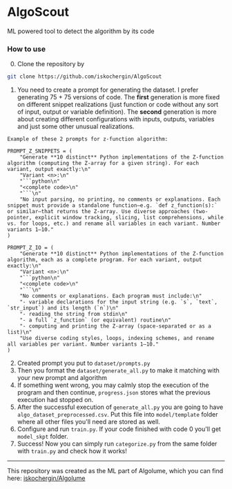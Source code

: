 # AlgoScout
ML powered tool to detect the algorithm by its code

### How to use
0. Clone the repository by 
```bash
git clone https://github.com/iskochergin/AlgoScout
```
1. You need to create a prompt for generating the dataset. 
I prefer generating 75 + 75 versions of code. The **first** generation is more fixed on
different snippet realizations (just function or code without any sort of input, output or variable definition).
The **second** generation is more about creating different configurations with inputs, outputs, variables and 
just some other unusual realizations.

```
Example of these 2 prompts for z-function algorithm:

PROMPT_Z_SNIPPETS = (
    "Generate **10 distinct** Python implementations of the Z-function algorithm (computing the Z-array for a given string). For each variant, output exactly:\n"
    "Variant <n>:\n"
    "```python\n"
    "<complete code>\n"
    "```\n"
    "No input parsing, no printing, no comments or explanations. Each snippet must provide a standalone function—e.g. `def z_function(s):` or similar—that returns the Z-array. Use diverse approaches (two-pointer, explicit window tracking, slicing, list comprehensions, while vs. for loops, etc.) and rename all variables in each variant. Number variants 1–10."
)

PROMPT_Z_IO = (
    "Generate **10 distinct** Python implementations of the Z-function algorithm, each as a complete program. For each variant, output exactly:\n"
    "Variant <n>:\n"
    "```python\n"
    "<complete code>\n"
    "```\n"
    "No comments or explanations. Each program must include:\n"
    "- variable declarations for the input string (e.g. `s`, `text`, `str_input`) and its length (`n`)\n"
    "- reading the string from stdin\n"
    "- a full `z_function` (or equivalent) routine\n"
    "- computing and printing the Z-array (space-separated or as a list)\n"
    "Use diverse coding styles, loops, indexing schemes, and rename all variables per variant. Number variants 1–10."
)
```

2. Created prompt you put to `dataset/prompts.py`
3. Then you format the `dataset/generate_all.py` to make it matching with your new prompt and algorithm
4. If something went wrong, you may calmly stop the execution of the program and then continue, `progress.json`
stores what the previous execution had stopped on.
5. After the successful execution of `generate_all.py` you are going to have `algo_dataset_preprocessed.csv`. 
Put this file into `model/template` folder where all other files you'll need are stored as well.
6. Configure and run `train.py`. If your code finished with code 0 you'll get `model_skpt` folder. 
7. Success! Now you can simply run `categorize.py` from the same folder with `train.py` and check how it works!

--- 
This repository was created as the ML part of Algolume, which you can find here: [iskochergin/Algolume](https://github.com/iskochergin/Algolume)